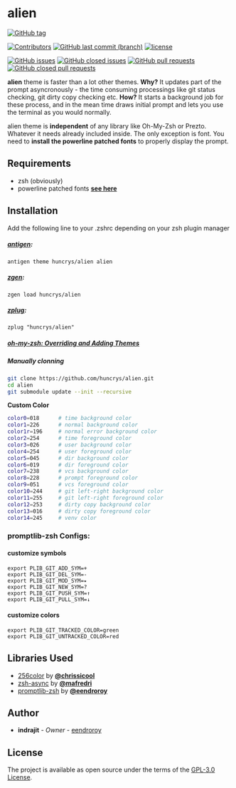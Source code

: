 # alien

[![GitHub tag](https://img.shields.io/github/tag/huncrys/alien-minimal.svg)](https://github.com/huncrys/alien-minimal/tags)

[![Contributors](https://img.shields.io/github/contributors/huncrys/alien.svg)](https://github.com/huncrys/alien/graphs/contributors)
[![GitHub last commit (branch)](https://img.shields.io/github/last-commit/huncrys/alien/master.svg)](https://github.com/huncrys/alien)
[![license](https://img.shields.io/github/license/huncrys/alien.svg)](https://github.com/huncrys/alien/blob/master/LICENSE)

[![GitHub issues](https://img.shields.io/github/issues/huncrys/alien.svg)](https://github.com/huncrys/alien/issues)
[![GitHub closed issues](https://img.shields.io/github/issues-closed/huncrys/alien.svg)](https://github.com/huncrys/alien/issues?q=is%3Aissue+is%3Aclosed)
[![GitHub pull requests](https://img.shields.io/github/issues-pr/huncrys/alien.svg)](https://github.com/huncrys/alien/pulls)
[![GitHub closed pull requests](https://img.shields.io/github/issues-pr-closed/huncrys/alien.svg)](https://github.com/huncrys/alien/pulls?q=is%3Apr+is%3Aclosed)

**alien** theme is faster than a lot other themes. **Why?** It updates part of the prompt asyncronously - the time consuming processings like git status checking, git dirty copy checking etc. **How?** It starts a background job for these process, and in the mean time draws initial prompt and lets you use the terminal as you would normally.

alien theme is **independent** of any library like Oh-My-Zsh or Prezto. Whatever it needs already included inside. The only exception is font. You need to **install the powerline patched fonts** to properly display the prompt.

## Requirements

- zsh (obviously)
- powerline patched fonts [**see here**](https://github.com/powerline/fonts)

## Installation

Add the following line to your .zshrc depending on your zsh plugin manager

##### [antigen](https://github.com/zsh-users/antigen):

    antigen theme huncrys/alien alien

##### [zgen](https://github.com/tarjoilija/zgen):

    zgen load huncrys/alien

##### [zplug](https://github.com/zplug/zplug):

    zplug "huncrys/alien"

##### [oh-my-zsh: Overriding and Adding Themes](https://github.com/robbyrussell/oh-my-zsh/wiki/Customization#overriding-and-adding-themes)

##### Manually clonning

```bash
git clone https://github.com/huncrys/alien.git
cd alien
git submodule update --init --recursive
```

**Custom Color**

```bash
color0=018      # time background color
color1=226      # normal background color
color1r=196     # normal error background color
color2=254      # time foreground color
color3=026      # user background color
color4=254      # user foreground color
color5=045      # dir background color
color6=019      # dir foreground color
color7=238      # vcs background color
color8=228      # prompt foreground color
color9=051      # vcs foreground color
color10=244     # git left-right background color
color11=255     # git left-right foreground color
color12=253     # dirty copy background color
color13=016     # dirty copy foreground color
color14=245     # venv color
```

### promptlib-zsh Configs:

#### customize symbols

    export PLIB_GIT_ADD_SYM=+
    export PLIB_GIT_DEL_SYM=-
    export PLIB_GIT_MOD_SYM=⭑
    export PLIB_GIT_NEW_SYM=?
    export PLIB_GIT_PUSH_SYM=↑
    export PLIB_GIT_PULL_SYM=↓

#### customize colors

    export PLIB_GIT_TRACKED_COLOR=green
    export PLIB_GIT_UNTRACKED_COLOR=red

## Libraries Used

- [256color](https://github.com/chrissicool/zsh-256color) by **[@chrissicool](https://github.com/chrissicool)**
- [zsh-async](https://github.com/mafredri/zsh-async) by **[@mafredri](https://github.com/mafredri)**
- [promptlib-zsh](https://github.com/eendroroy/promptlib-zsh) by **[@eendroroy](https://github.com/eendroroy)**

## Author

* **indrajit** - *Owner* - [eendroroy](https://github.com/eendroroy)

## License

The project is available as open source under the terms of the [GPL-3.0 License](https://opensource.org/licenses/GPL-3.0).
